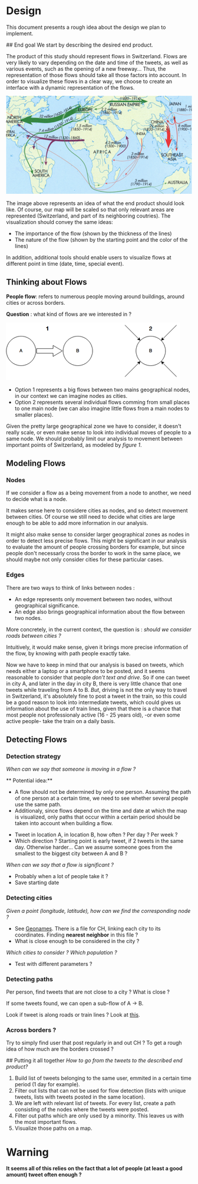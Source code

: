 # Design
This document presents a rough idea about the design we plan to implement.

## End goal
We start by describing the desired end product.

The product of this study should represent flows in Switzerland. 
Flows are very likely to vary depending on the date and time of the tweets, as well as various
events, such as the opening of a new freeway... Thus, the representation of those flows should take all those factors into account.
In order to visualize these flows in a clear way, we choose to create an interface with a dynamic representation of the flows. 




![flows](assets/product_example.png)




The image above represents an idea of what the end product should look like. Of course, our map will be scaled so that only relevant areas are represented (Switzerland, and part of its neighboring coutries).
The visualization should convey the same ideas:
- The importance of the flow (shown by the thickness of the lines)
- The nature of the flow (shown by the starting point and the color of the lines)

In addition, additional tools should enable users to visualize flows at different point in time (date, time, special event).


## Thinking about Flows 

**People flow**: refers to numerous people moving around buildings, around cities or across borders. 

**Question** : what kind of flows are we interested in ?

![flows](assets/flows.png)

* Option 1 represents a big flows between two mains geographical nodes, in our context we can imagine nodes as cities. 
* Option 2 represents several individual flows comming from small places to one main node (we can also imagine little flows from a main nodes to smaller places).

Given the pretty large geographical zone we have to consider, it doesn't really scale, or even make sense to look into individual moves of people to a same node. We should probably limit our analysis to movement between important points of Switzerland, as modeled by *figure 1*.

## Modeling Flows
### Nodes
If we consider a flow as a being movement from a node to another, we need to decide what is a node. 

It makes sense here to considere cities as nodes, and so detect movement between cities. Of course we still need to decide what cities are large enough to be able to add more information in our analysis.

It might also make sense to consider larger geographical zones as nodes in order to detect less precise flows. This might be significant in our analysis to evaluate the amount of people crossing borders for example, but since people don't necessarly cross the border to work in the same place, we should maybe not only consider cities for these particular cases.

### Edges
There are two ways to think of links between nodes : 

* An edge represents only movement between two nodes, without geographical significance. 
* An edge also brings geographical information about the flow between two nodes. 

More concretely, in the current context, the question is : *should we consider roads between cities ?*

Intuitively, it would make sense, given it brings more precise information of the flow, by knowing with path people exactly take.

Now we have to keep in mind that our analysis is based on tweets, which needs either a laptop or a smartphone to be posted, and it seems reasonable to consider that people *don't text and drive*. So if one can tweet in city A, and later in the day in city B, there is very little chance that one tweets while traveling from A to B. 
*But*, driving is not the only way to travel in Switzerland, it's absolutely fine to post a tweet in the train, so this could be a good reason to look into intermediate tweets, which could gives us information about the use of train lines, given that there is a chance that most people not professionaly active (16 - 25 years old), -or even some active people- take the train on a daily basis. 

## Detecting Flows
### Detection strategy 
*When can we say that someone is moving in a flow ?*

** Potential idea:** 
- A flow should not be determined by only one person. Assuming the path of one person at a certain time, we need to see whether several people use the same path.
- Additionaly, since flows depend on the time and date at which the map is visualized, only paths that occur within a certain period should be taken into account when building a flow. 

* Tweet in location A, in location B, how often ? Per day ? Per week ?  
* Which direction ? Starting point is early tweet, if 2 tweets in the same day. Otherwise harder... Can we assume someone goes from the smallest to the biggest city between A and B ?

*When can we say that a flow is significant ?*

* Probably when a lot of people take it ?
* Save starting date 

### Detecting cities
*Given a point (longitude, latitude), how can we find the corresponding node ?*

* See [Geonames](http://download.geonames.org/export/dump/). There is a file for CH, linking each city to its coordinates. Finding **nearest neighbor** in this file ?
* What is close enough to be considered in the city ?

*Which cities to consider ? Which population ?*

* Test with different parameters ?

### Detecting paths
Per person, find tweets that are not close to a city ? What is close ?

If some tweets found, we can open a sub-flow of A -> B. 

Look if tweet is along roads or train lines ? Look at [this](https://github.com/vasile/transit-map/blob/master/api/geojson/edges.geojson).

### Across borders ?
Try to simply find user that post regularly in and out CH ? To get a rough idea of how much are the borders crossed ?

## Putting it all together
*How to go from the tweets to the described end product?*

1. Build list of tweets belonging to the same user, emmited in a certain time period (1 day for example).
2. Filter out lists that can not be used for flow detection (lists with unique tweets, lists with tweets posted in the same location).
3. We are left with relevant list of tweets. For every list, create a path consisting of the nodes where the tweets were posted.
4. Filter out paths which are only used by a minority. This leaves us with the most important flows.
5. Visualize those paths on a map.

# Warning
**It seems all of this relies on the fact that a lot of people (at least a good amount) tweet often enough ?**